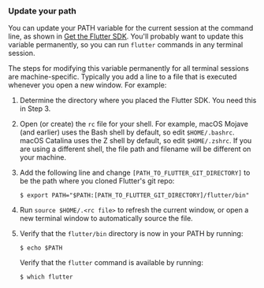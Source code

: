 ### Update your path

You can update your PATH variable for the current session at
the command line, as shown in [Get the Flutter SDK](#get-sdk).
You'll probably want to update this variable permanently,
so you can run `flutter` commands in any terminal session.

The steps for modifying this variable permanently for
all terminal sessions are machine-specific.
Typically you add a line to a file that is executed
whenever you open a new window. For example:

 1. Determine the directory where you placed the Flutter SDK.
    You need this in Step 3.
 2. Open (or create) the `rc` file for your shell.
    For example, macOS Mojave (and earlier)
    uses the Bash shell by default,
    so edit `$HOME/.bashrc`.
    macOS Catalina uses the Z shell by default,
    so edit `$HOME/.zshrc`.
    If you are using a different shell, the file path
    and filename will be different on your machine.
 3. Add the following line and change
    `[PATH_TO_FLUTTER_GIT_DIRECTORY]` to be
    the path where you cloned Flutter's git repo:

    ```terminal
    $ export PATH="$PATH:[PATH_TO_FLUTTER_GIT_DIRECTORY]/flutter/bin"
    ```

 4. Run `source $HOME/.<rc file>`
    to refresh the current window,
    or open a new terminal window to
    automatically source the file.
 5. Verify that the `flutter/bin` directory
    is now in your PATH by running:

    ```terminal
    $ echo $PATH
    ```
    Verify that the `flutter` command is available by running:

    ```terminal
    $ which flutter
    ```

